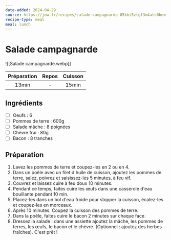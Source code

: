 ```yaml
---
date-added: 2024-04-29
source: https://jow.fr/recipes/salade-campagnarde-85kbi5ztgl3m4ats0bew
recipe-type: meal
meal: lunch
---
```


# Salade campagnarde

![[Salade campagnarde.webp]]

| Préparation | Repos | Cuisson |
|:-----------:|:-----:|:-------:|
|    13min    |   -   |  15min  |

## Ingrédients

- [ ] Oeufs : 6
- [ ] Pommes de terre : 600g
- [ ] Salade mâche : 8 poignées
- [ ] Chèvre frai : 80g
- [ ] Bacon : 8 tranches

## Préparation

1. Lavez les pommes de terre et coupez-les en 2 ou en 4.
2. Dans un poêle avec un filet d'huile de cuisson, ajoutez les pommes de terre, salez, poivrez et saisissez-les 5 minutes, à feu vif.
3. Couvrez et laissez cuire à feu doux 10 minutes.
4. Pendant ce temps, faites cuire les œufs dans une casserole d'eau bouillante pendant 10 min.
5. Placez-les dans un bol d'eau froide pour stopper la cuisson, écalez-les et coupez-les en morceaux.
6. Après 10 minutes. Coupez la cuisson des pommes de terre.
7. Dans la poêle, faites cuire le bacon 2 minutes sur chaque face.
8. Dressez la salade : dans une assiette ajoutez la mâche, les pommes de terres, les œufs, le bacon et le chèvre. (Optionnel : ajoutez des herbes fraîches). C'est prêt !
